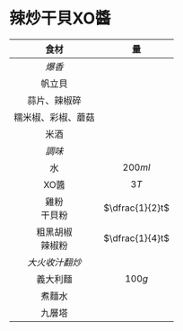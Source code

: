 <style>
article.markdown-section table {
    width: 100%;
}

article.markdown-section table hr {
    margin: revert;
    border: 1px dashed #ccc;
}

article.markdown-section h1::before {
    content: "";
    display: block;
    width: 100%;
    height: 0px;
    padding-bottom: 30%;
    background-image: url(./img/recipes/麵/辣炒干貝XO醬義大利麵.jpg);
    background-position: center;
    background-repeat: no-repeat;
    background-size: cover;
    margin: 0.8rem auto;
}
</style>

# 辣炒干貝XO醬

|         食材         |       量        |
| :------------------: | :-------------: |
|        *爆香*        |                 |
|        帆立貝        |                 |
|     蒜片、辣椒碎     |                 |
|  糯米椒、彩椒、蘑菇  |                 |
|         米酒         |                 |
|        *調味*        |                 |
|          水          |     $200ml$     |
|         XO醬         |      $3T$       |
|   雞粉<br />干貝粉   | $\dfrac{1}{2}t$ |
| 粗黑胡椒<br />辣椒粉 | $\dfrac{1}{4}t$ |
|    *大火收汁翻炒*    |                 |
|       義大利麵       |     $100g$      |
|        煮麵水        |                 |
|        九層塔        |                 |
